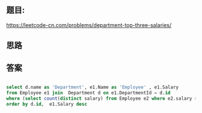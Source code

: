## 题目:
https://leetcode-cn.com/problems/department-top-three-salaries/
## 思路

## 答案

```sql

select d.name as 'Department', e1.Name as 'Employee' , e1.Salary 
from Employee e1 join  Department d on e1.DepartmentId = d.id
where (select count(distinct salary) from Employee e2 where e2.salary > e1.salary and e2.DepartmentId = e1.DepartmentId) < 3
order by d.id,  e1.Salary desc

```
